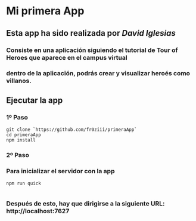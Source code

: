 # Mi primera App

## Esta app ha sido realizada por ***David Iglesias*** 


### Consiste en una aplicación siguiendo el tutorial de Tour of Heroes que aparece en el campus virtual
### dentro de la aplicación, podrás crear y visualizar heroés como villanos.

## Ejecutar la app

### 1º Paso

```
git clone `https://github.com/fr0ziii/primeraApp`
cd primeraApp
npm install

```

### 2º Paso
### Para inicializar el servidor con la app

```
npm run quick


```

### Después de esto, hay que dirigirse a la siguiente URL: http://localhost:7627
